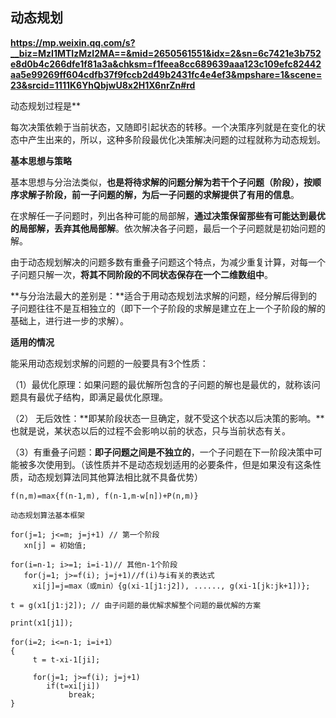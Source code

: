 

## 动态规划

**https://mp.weixin.qq.com/s?__biz=MzI1MTIzMzI2MA==&mid=2650561551&idx=2&sn=6c7421e3b752e8d0b4c266dfe1f81a3a&chksm=f1feea8cc689639aaa123c109efc82442aa5e99269ff604cdfb37f9fccb2d49b2431fc4e4ef3&mpshare=1&scene=23&srcid=1111K6YhQbjwU8x2H1X6nrZn#rd**

动态规划过程是**

每次决策依赖于当前状态，又随即引起状态的转移。一个决策序列就是在变化的状态中产生出来的，所以，这种多阶段最优化决策解决问题的过程就称为动态规划。

**基本思想与策略**

基本思想与分治法类似，**也是将待求解的问题分解为若干个子问题（阶段），按顺序求解子阶段，前一子问题的解，为后一子问题的求解提供了有用的信息**。

在求解任一子问题时，列出各种可能的局部解，**通过决策保留那些有可能达到最优的局部解，丢弃其他局部解**。依次解决各子问题，最后一个子问题就是初始问题的解。

由于动态规划解决的问题多数有重叠子问题这个特点，为减少重复计算，对每一个子问题只解一次，**将其不同阶段的不同状态保存在一个二维数组中**。

**与分治法最大的差别是：**适合于用动态规划法求解的问题，经分解后得到的子问题往往不是互相独立的（即下一个子阶段的求解是建立在上一个子阶段的解的基础上，进行进一步的求解）。



**适用的情况**

能采用动态规划求解的问题的一般要具有3个性质：

（1）最优化原理：如果问题的最优解所包含的子问题的解也是最优的，就称该问题具有最优子结构，即满足最优化原理。

（2） 无后效性：**即某阶段状态一旦确定，就不受这个状态以后决策的影响。**也就是说，某状态以后的过程不会影响以前的状态，只与当前状态有关。

（3）有重叠子问题：**即子问题之间是不独立的**，一个子问题在下一阶段决策中可能被多次使用到。（该性质并不是动态规划适用的必要条件，但是如果没有这条性质，动态规划算法同其他算法相比就不具备优势）





```
f(n,m)=max{f(n-1,m), f(n-1,m-w[n])+P(n,m)}

动态规划算法基本框架

for(j=1; j<=m; j=j+1) // 第一个阶段
   xn[j] = 初始值;
 
for(i=n-1; i>=1; i=i-1)// 其他n-1个阶段
   for(j=1; j>=f(i); j=j+1)//f(i)与i有关的表达式
     xi[j]=j=max（或min）{g(xi-1[j1:j2]), ......, g(xi-1[jk:jk+1])};
 
t = g(x1[j1:j2]); // 由子问题的最优解求解整个问题的最优解的方案
 
print(x1[j1]);
 
for(i=2; i<=n-1; i=i+1）
{  
     t = t-xi-1[ji];
 
     for(j=1; j>=f(i); j=j+1)
        if(t=xi[ji])
             break;
}
```

